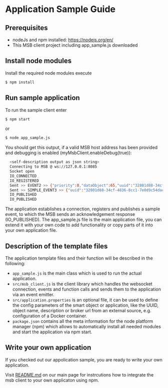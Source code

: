 # Application Sample Guide

## Prerequisites

- nodeJs and npm installed: https://nodejs.org/en/
- This MSB client project including app_sample.js downloaded

## Install node modules

Install the required node modules execute

```sh
$ npm install
```

## Run sample application

To run the sample client enter

```sh
$ npm start
```

or

```sh
$ node app_sample.js
```

You should get this output, 
if a valid MSB host address has been provided 
and debugging is enabled (myMsbClient.enableDebug(true)):

```sh
  <self-description output as json string>
  Connecting to MSB @ ws://127.0.0.1:8085
  Socket open
  IO_CONNECTED
  IO_REGISTERED
  Sent >> EVENT2 >> {"priority":0,"dataObject":65,"uuid":"32801d88-34cf-4836-8cc1-7e0d9c54dacd","eventId":"EVENT2","postDate":"2019-01-20T12:59:33.981Z"}
  Sent >> SIMPLE_EVENT3 >> {"uuid":"32801d88-34cf-4836-8cc1-7e0d9c54dacd","eventId":"SIMPLE_EVENT3","priority":0,"postDate":"2019-01-20T12:59:33.981Z"}
  IO_PUBLISHED
  IO_PUBLISHED
```

The application establishes a connection, registers and publishes a sample event, 
to which the MSB sends an acknowledgement response (IO_PUBLISHED). 
The app_sample.js file is the main application file, 
you can extend it with your own code to add functionality 
or copy parts of it into your own application file.

## Description of the template files

The application template files and their function will be described in the following:

  - `app_sample.js` is the main class which is used to run the actual application.
  - `src/msb_client.js` is the client library which handles the websocket connection, 
  events and function calls and sends them to the application via an event emitter.
  - `src/application.properties` is an optional file, 
  it can be used to define the config parameters of the smart object or application, 
  like the UUID, object name, description or broker url from an external source, 
  e.g. configuration of a Docker container.
  - `package.json` contains all the meta information for the node platform manager (npm) 
  which allows to automatically install all needed modules and start the application via npm start.

## Write your own application

If you checked out our appolication sample, you are ready to write your own application.

Visit [README.md](/../../) on our main page  for instrcutions how to integrate the msb client to your own applicaton using npm.